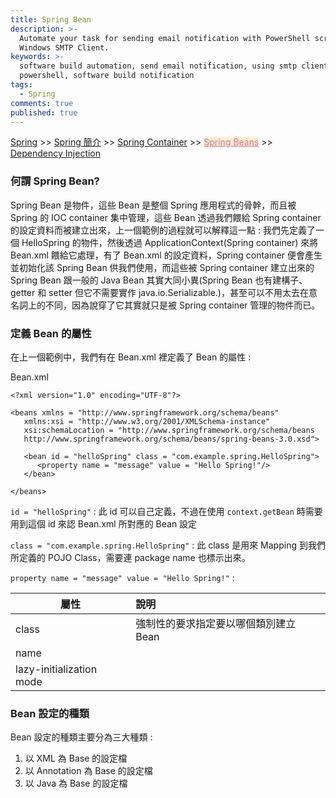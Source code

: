 ```yaml
---
title: Spring Bean
description: >-
  Automate your task for sending email notification with PowerShell script and
  Windows SMTP Client.
keywords: >-
  software build automation, send email notification, using smtp client in
  powershell, software build notification
tags:
  - Spring
comments: true
published: true
---
```

<a href="/spring/">Spring</a> >>
<a href="/spring/spring_page1/">Spring 簡介</a> >>
<a href="/spring/spring_page2/">Spring Container</a> >> <a href="/spring/spring_page3/" style="color:palevioletred;background-color:papayawhip;">Spring Beans</a> >> <a href="/spring/spring_page4/">Dependency Injection</a>
<div class="divider"></div>

### 何謂 Spring Bean?

Spring Bean 是物件，這些 Bean 是整個 Spring 應用程式的骨幹，而且被 Spring 的 IOC container 集中管理，這些 Bean 透過我們餵給 Spring container 的設定資料而被建立出來，上一個範例的過程就可以解釋這一點 : 我們先定義了一個 HelloSpring 的物件，然後透過 ApplicationContext(Spring container) 來將 Bean.xml 餵給它處理，有了 Bean.xml 的設定資料，Spring container 便會產生並初始化該 Spring Bean 供我們使用，而這些被 Spring container 建立出來的 Spring Bean 跟一般的 Java Bean 其實大同小異(Spring Bean 也有建構子、getter 和 setter 但它不需要實作 java.io.Serializable.)，甚至可以不用太去在意名詞上的不同，因為說穿了它其實就只是被 Spring container 管理的物件而已。

### 定義 Bean 的屬性

在上一個範例中，我們有在 Bean.xml 裡定義了 Bean 的屬性 :

Bean.xml
```
<?xml version="1.0" encoding="UTF-8"?>

<beans xmlns = "http://www.springframework.org/schema/beans"
   xmlns:xsi = "http://www.w3.org/2001/XMLSchema-instance"
   xsi:schemaLocation = "http://www.springframework.org/schema/beans
   http://www.springframework.org/schema/beans/spring-beans-3.0.xsd">

   <bean id = "helloSpring" class = "com.example.spring.HelloSpring">
      <property name = "message" value = "Hello Spring!"/>
   </bean>

</beans>
```

`id = "helloSpring"` : 此 id 可以自己定義，不過在使用 `context.getBean` 時需要用到這個 id 來認 Bean.xml 所對應的 Bean 設定

`class = "com.example.spring.HelloSpring"` : 此 class 是用來 Mapping 到我們所定義的 POJO Class，需要連 package name 也標示出來。

`property name = "message" value = "Hello Spring!"` : 

| 屬性                   | 說明                                           |
| -----------------------|:----------------------------------------------|
| class                  |強制性的要求指定要以哪個類別建立 Bean             |
| name                   |                                               |
|lazy-initialization mode|

### Bean 設定的種類

Bean 設定的種類主要分為三大種類 : 

1. 以 XML 為 Base 的設定檔
2. 以 Annotation 為 Base 的設定檔
3. 以 Java 為 Base 的設定檔

